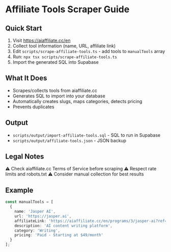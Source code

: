 # Affiliate Tools Scraper Guide

## Quick Start

1. Visit https://aiaffiliate.cc/en
2. Collect tool information (name, URL, affiliate link)
3. Edit `scripts/scrape-affiliate-tools.ts` - add tools to `manualTools` array
4. Run: `npx tsx scripts/scrape-affiliate-tools.ts`
5. Import the generated SQL into Supabase

## What It Does

- Scrapes/collects tools from aiaffiliate.cc
- Generates SQL to import into your database
- Automatically creates slugs, maps categories, detects pricing
- Prevents duplicates

## Output

- `scripts/output/import-affiliate-tools.sql` - SQL to run in Supabase
- `scripts/output/affiliate-tools.json` - JSON backup

## Legal Notes

⚠️ Check aiaffiliate.cc Terms of Service before scraping
⚠️ Respect rate limits and robots.txt
⚠️ Consider manual collection for best results

## Example

```typescript
const manualTools = [
  {
    name: 'Jasper AI',
    url: 'https://jasper.ai',
    affiliateLink: 'https://aiaffiliate.cc/en/programs/3/jasper-ai?ref=YOUR_ID',
    description: 'AI content writing platform',
    category: 'Writing',
    pricing: 'Paid - Starting at $49/month'
  }
];
```
